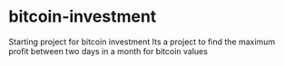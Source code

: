 # bitcoin-investment

Starting project for bitcoin investment
Its a project to find the maximum profit between two days in a month for bitcoin values 
